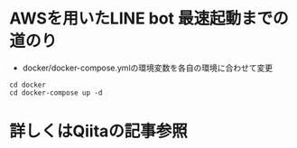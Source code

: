 # AWSを用いたLINE bot 最速起動までの道のり
* docker/docker-compose.ymlの環境変数を各自の環境に合わせて変更
```
cd docker
cd docker-compose up -d
```

# 詳しくはQiitaの記事参照